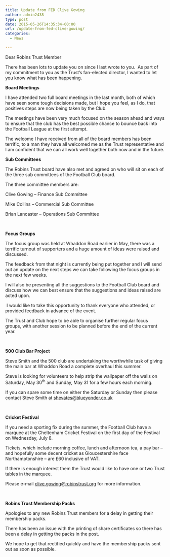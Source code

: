 ```yaml
---
title: Update from FED Clive Gowing
author: admin2438
type: post
date: 2015-05-26T14:35:34+00:00
url: /update-from-fed-clive-gowing/
categories:
  - News

---
```

<p class="p1">
  <span class="s1">Dear Robins Trust Member</span>
</p>

<p class="p1">
  <span class="s1">There has been lots to update you on since I last wrote to you.  As part of my commitment to you as the Trust&#8217;s fan-elected director, I wanted to let you know what has been happening.</span>
</p>

<p class="p1">
  <span class="s1"><b>Board Meetings</b></span>
</p>

<p class="p1">
  <span class="s1">I have attended two full board meetings in the last month, both of which have seen some tough decisions made, but I hope you feel, as I do, that positives steps are now being taken by the Club.</span>
</p>

<p class="p1">
  <span class="s1">The meetings have been very much focused on the season ahead and ways to ensure that the club has the best possible chance to bounce back into the Football League at the first attempt.</span>
</p>

<p class="p1">
  <span class="s1">The welcome I have received from all of the board members has been terrific, to a man they have all welcomed me as the Trust representative and I am confident that we can all work well together both now and in the future.</span>
</p>

<p class="p1">
  <!--more-->
</p>

<p class="p1">
  <span class="s1"><b>Sub Committees</b></span>
</p>

<p class="p1">
  <span class="s1">The Robins Trust board have also met and agreed on who will sit on each of the three sub committees of the Football Club board.</span>
</p>

<p class="p1">
  <span class="s1">The three committee members are:</span>
</p>

<p class="p1">
  <span class="s1">Clive Gowing – Finance Sub Committee</span>
</p>

<p class="p1">
  <span class="s1">Mike Collins – Commercial Sub Committee</span>
</p>

<p class="p1">
  <span class="s1">Brian Lancaster – Operations Sub Committee</span>
</p>

<p class="p1">
  <span class="s1"><b> </b></span>
</p>

<p class="p1">
  <span class="s1"><b>Focus Groups</b></span>
</p>

<p class="p1">
  <span class="s1">The focus group was held at Whaddon Road earlier in May, there was a terrific turnout of supporters and a huge amount of ideas were raised and discussed.</span>
</p>

<p class="p3">
  <span class="s1">The feedback from that night is currently being put together and I will send out an update on the next steps we can take following the focus groups in the next few weeks.</span>
</p>

<p class="p3">
  <span class="s1">I will also be presenting all the suggestions to the Football Club board and discuss how we can best ensure that the suggestions and ideas raised are acted upon.</span>
</p>

<p class="p3">
  <span class="s1"> </span><span class="s1">I would like to take this opportunity to thank everyone who attended, or provided feedback in advance of the event.</span>
</p>

<p class="p3">
  <span class="s1">The Trust and Club hope to be able to organise further regular focus groups, with another session to be planned before the end of the current year.</span>
</p>

<p class="p3">
  <span class="s1"> </span>
</p>

<p class="p1">
  <span class="s1"><b>500 Club Bar Project</b></span>
</p>

<p class="p1">
  <span class="s1">Steve Smith and the 500 club are undertaking the worthwhile task of giving the main bar at Whaddon Road a complete overhaul this summer.</span>
</p>

<p class="p1">
  <span class="s1">Steve is looking for volunteers to help strip the wallpaper off the walls on Saturday, May 30</span><span class="s2"><sup>th</sup></span><span class="s1"> and Sunday, May 31 for a few hours each morning.</span>
</p>

<p class="p1">
  <span class="s1">If you can spare some time on either the Saturday or Sunday then please contact Steve Smith at <a href="mailto:shevates@blueyonder.co.uk"><span class="s3">shevates@blueyonder.co.uk</span></a></span>
</p>

<p class="p1">
  <span class="s1"> </span>
</p>

<p class="p1">
  <span class="s1"><b>Cricket Festival</b></span>
</p>

<p class="p1">
  <span class="s1">If you need a sporting fix during the summer, the Football Club have a marquee at the Cheltenham Cricket Festival on the first day of the Festival on Wednesday, July 8.</span>
</p>

<p class="p1">
  <span class="s1">Tickets, which include morning coffee, lunch and afternoon tea, a pay bar – and hopefully some decent cricket as Gloucestershire face Northamptonshire – are £60 inclusive of VAT.</span>
</p>

<p class="p1">
  <span class="s1">If there is enough interest them the Trust would like to have one or two Trust tables in the marquee.</span>
</p>

<p class="p1">
  <span class="s1">Please e-mail <a href="mailto:clive.gowing@robinstrust.org"><span class="s4">clive.gowing@robinstrust.org</span></a> for more information.</span>
</p>

<p class="p1">
  <span class="s1"> </span>
</p>

<p class="p1">
  <span class="s1"><b>Robins Trust Membership Packs</b></span>
</p>

<p class="p1">
  <span class="s1">Apologies to any new Robins Trust members for a delay in getting their membership packs.</span>
</p>

<p class="p1">
  <span class="s1">There has been an issue with the printing of share certificates so there has been a delay in getting the packs in the post.</span>
</p>

<p class="p1">
  <span class="s1">We hope to get that rectified quickly and have the membership packs sent out as soon as possible.</span>
</p>
